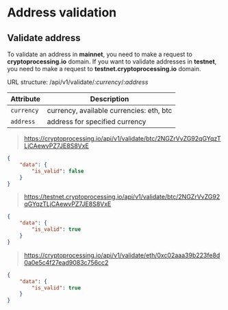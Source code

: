 # Address validation

## Validate address 

To validate an address in **mainnet**, you need to make a request to **cryptoprocessing.io** domain. 
If you want to validate addresses in **testnet**, you need to make a request to **testnet.cryptoprocessing.io** domain.

URL structure: /api/v1/validate/*:currency*/*:address*

Attribute  | Description
---------  | -----------
`currency` | currency, available currencies: eth, btc 
`address`  | address for specified currency 

> https://cryptoprocessing.io/api/v1/validate/btc/2NGZrVvZG92qGYqzTLjCAewvPZ7JE8S8VxE

```json
{
    "data": {
        "is_valid": false
    }
}
```

> https://testnet.cryptoprocessing.io/api/v1/validate/btc/2NGZrVvZG92qGYqzTLjCAewvPZ7JE8S8VxE

```json
{
    "data": {
        "is_valid": true
    }
}
```

> https://cryptoprocessing.io/api/v1/validate/eth/0xc02aaa39b223fe8d0a0e5c4f27ead9083c756cc2

```json
{
    "data": {
        "is_valid": true
    }
}
```
